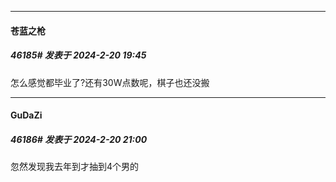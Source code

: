 
*****

####  苍蓝之枪  
##### 46185#       发表于 2024-2-20 19:45

怎么感觉都毕业了?还有30W点数呢，棋子也还没搬


*****

####  GuDaZi  
##### 46186#       发表于 2024-2-20 21:00

忽然发现我去年到才抽到4个男的

